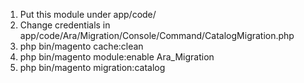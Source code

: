 1. Put this module under app/code/
2. Change credentials in app/code/Ara/Migration/Console/Command/CatalogMigration.php
3. php bin/magento cache:clean
4. php bin/magento module:enable Ara_Migration
5. php bin/magento migration:catalog
